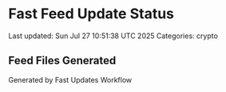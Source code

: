 # Fast Feed Update Status
Last updated: Sun Jul 27 10:51:38 UTC 2025
Categories: crypto

## Feed Files Generated

Generated by Fast Updates Workflow
